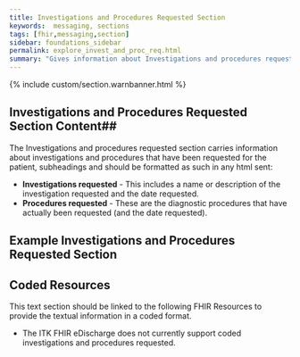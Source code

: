 ```yaml
---
title: Investigations and Procedures Requested Section
keywords:  messaging, sections
tags: [fhir,messaging,section]
sidebar: foundations_sidebar
permalink: explore_invest_and_proc_req.html
summary: "Gives information about Investigations and procedures requested section"
---
```


{% include custom/section.warnbanner.html %}

## Investigations and Procedures Requested Section Content##
The Investigations and procedures requested section carries information about investigations and procedures that have been requested for the patient, subheadings and should be formatted as such in any html sent:



- **Investigations requested** - This includes a name or description of the investigation requested and the date requested.
- **Procedures requested** - These are the diagnostic procedures that have actually been requested (and the date requested).

##  Example Investigations and Procedures Requested Section ##


<script src="https://gist.github.com/IOPS-DEV/f4bd90e3caf3bcbce409704ac041805e.js"></script>

## Coded Resources ##

This text section should be linked to the following FHIR Resources to provide the textual information in a coded format.

- The ITK FHIR eDischarge does not currently support coded investigations and procedures requested.








